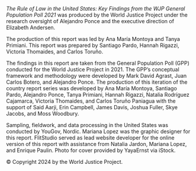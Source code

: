 <i>The Rule of Law in the United States: Key Findings from the WJP General Population Poll 2021</i> was produced by the World Justice Project under the research oversight of Alejandro Ponce and the executive direction of Elizabeth Andersen.

The production of this report was led by Ana María Montoya and Tanya Primiani. This report was prepared by Santiago Pardo, Hannah Rigazzi,  Victoria Thomaides, and Carlos Toruño.

The findings in this report are taken from the General Population Poll (GPP) conducted for the World Justice Project in 2021. The GPP’s conceptual framework and methodology were developed by Mark David Agrast, Juan Carlos Botero, and Alejandro Ponce. The production of this iteration of the country report series was developed by Ana María Montoya, Santiago Pardo, Alejandro Ponce, Tanya Primiani, Hannah Rigazzi, Natalia Rodríguez Cajamarca, Victoria Thomaides, and Carlos Toruño Paniagua with the support of Said Aarji, Erin Campbell, James Davis, Joshua Fuller, Skye Jacobs, and Moss Woodbury.

Sampling, fieldwork, and data processing in the United States was conducted by YouGov, Nordic.
Mariana Lopez was the graphic designer for this report. FlitStudio served as lead website developer for the online version of this report with assistance from Natalia Jardon, Mariana Lopez, and Enrique Paulin. Photo for cover provided by YayaErnst via iStock.

© Copyright 2024 by the World Justice Project.